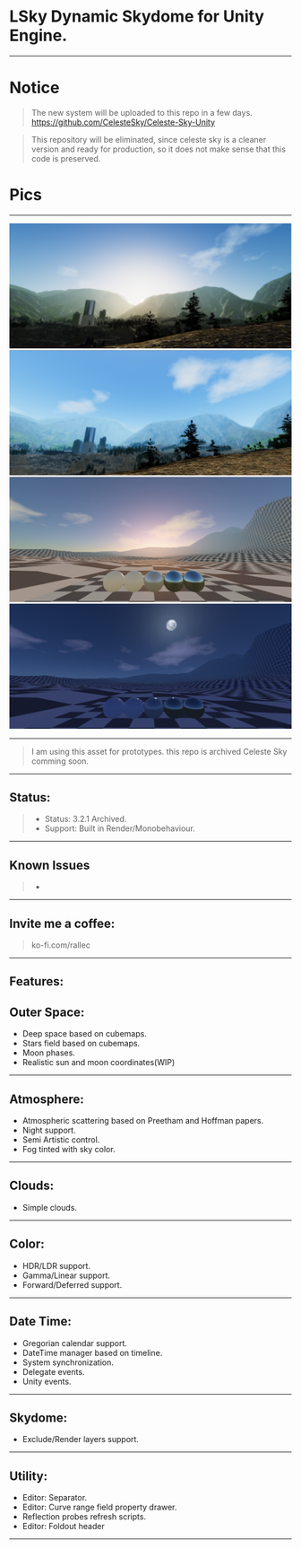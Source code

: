 # LSky Dynamic Skydome for Unity Engine.
-------------

# Notice
>The new system will be uploaded to this repo in a few days.
>https://github.com/CelesteSky/Celeste-Sky-Unity

>This repository will be eliminated, since celeste sky is a cleaner version and ready for production, so it does not make sense that this code is preserved.

# Pics
-------------

<img src="Pics/Sky0.png">
<img src="Pics/Sky1.png">
<img src="Pics/Sky2.png">
<img src="Pics/Sky3.png">

--------------
> I am using this asset for prototypes. this repo is archived Celeste Sky comming soon.
--------------

Status:
-------------

>- Status: 3.2.1 Archived.
>- Support: Built in Render/Monobehaviour.
-------------

Known Issues
-------------
>- 
-------------

Invite me a coffee:
-------------------

> ko-fi.com/rallec
-------------------

Features:
--------------

Outer Space:
--------------
- Deep space based on cubemaps.
- Stars field based on cubemaps.
- Moon phases.
- Realistic sun and moon coordinates(WIP)
--------------
Atmosphere:
--------------
- Atmospheric scattering based on Preetham and Hoffman papers.
- Night support.
- Semi Artistic control.
- Fog tinted with sky color.
--------------
Clouds:
--------------
- Simple clouds.
--------------
Color:
--------------
- HDR/LDR support.
- Gamma/Linear support.
- Forward/Deferred support.
--------------
Date Time:
--------------
- Gregorian calendar support.
- DateTime manager based on timeline.
- System synchronization.
- Delegate events.
- Unity events.
--------------
Skydome:
--------------
- Exclude/Render layers support.
--------------
Utility:
--------------
- Editor: Separator.
- Editor: Curve range field property drawer.
- Reflection probes refresh scripts.
- Editor: Foldout header
--------------


